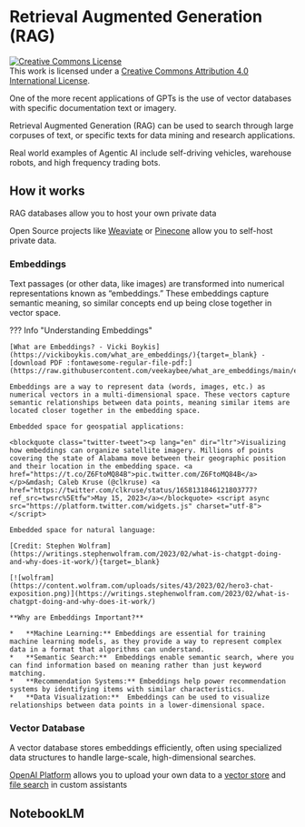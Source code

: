 # Retrieval Augmented Generation (RAG)

<a rel="license" href="http://creativecommons.org/licenses/by/4.0/"><img alt="Creative Commons License" style="border-width:0" src="https://i.creativecommons.org/l/by/4.0/88x31.png" /></a><br />This work is licensed under a <a rel="license" href="http://creativecommons.org/licenses/by/4.0/">Creative Commons Attribution 4.0 International License</a>.

One of the more recent applications of GPTs is the use of vector databases with specific documentation text or imagery. 

Retrieval Augmented Generation (RAG) can be used to search through large corpuses of text, or specific texts for data mining and research applications.

Real world examples of Agentic AI include self-driving vehicles, warehouse robots, and high frequency trading bots. 

## How it works

RAG databases allow you to host your own private data

Open Source projects like [Weaviate](https://weaviate.io/developers/weaviate) or [Pinecone](https://docs.pinecone.io/guides/get-started/overview) allow you to self-host private data.

### Embeddings

Text passages (or other data, like images) are transformed into numerical representations known as “embeddings.” These embeddings capture semantic meaning, so similar concepts end up being close together in vector space.

??? Info "Understanding Embeddings"

    [What are Embeddings? - Vicki Boykis](https://vickiboykis.com/what_are_embeddings/){target=_blank} - [download PDF :fontawesome-regular-file-pdf:](https://raw.githubusercontent.com/veekaybee/what_are_embeddings/main/embeddings.pdf)
    
    Embeddings are a way to represent data (words, images, etc.) as numerical vectors in a multi-dimensional space. These vectors capture semantic relationships between data points, meaning similar items are located closer together in the embedding space.

    Embedded space for geospatial applications:
    
    <blockquote class="twitter-tweet"><p lang="en" dir="ltr">Visualizing how embeddings can organize satellite imagery. Millions of points covering the state of Alabama move between their geographic position and their location in the embedding space. <a href="https://t.co/Z6FtoMQ84B">pic.twitter.com/Z6FtoMQ84B</a></p>&mdash; Caleb Kruse (@clkruse) <a href="https://twitter.com/clkruse/status/1658131846121803777?ref_src=twsrc%5Etfw">May 15, 2023</a></blockquote> <script async src="https://platform.twitter.com/widgets.js" charset="utf-8"></script>

    Embedded space for natural language:

    [Credit: Stephen Wolfram](https://writings.stephenwolfram.com/2023/02/what-is-chatgpt-doing-and-why-does-it-work/){target=_blank}

    [![wolfram](https://content.wolfram.com/uploads/sites/43/2023/02/hero3-chat-exposition.png)](https://writings.stephenwolfram.com/2023/02/what-is-chatgpt-doing-and-why-does-it-work/)

    **Why are Embeddings Important?**

    *   **Machine Learning:** Embeddings are essential for training machine learning models, as they provide a way to represent complex data in a format that algorithms can understand.
    *   **Semantic Search:**  Embeddings enable semantic search, where you can find information based on meaning rather than just keyword matching.
    *   **Recommendation Systems:** Embeddings help power recommendation systems by identifying items with similar characteristics.
    *   **Data Visualization:**  Embeddings can be used to visualize relationships between data points in a lower-dimensional space.


### Vector Database

A vector database stores embeddings efficiently, often using specialized data structures to handle large-scale, high-dimensional searches.

[OpenAI Platform](https://platform.openai.com/docs/overview) allows you to upload your own data to a [vector store](https://platform.openai.com/docs/api-reference/vector-stores) and [file search](https://platform.openai.com/docs/assistants/tools/file-search) in custom assistants

### 

## NotebookLM

